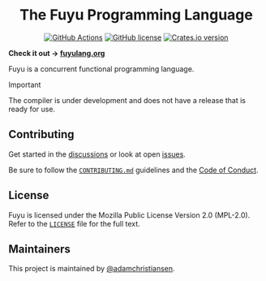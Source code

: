 <h1 align="center">The Fuyu Programming Language</h1>
<p align="center">
  <a href="https://github.com/fuyulang/fuyu/actions"><img src="https://img.shields.io/github/actions/workflow/status/fuyulang/fuyu/ci.yml?branch=main&style=flat-square" alt="GitHub Actions"></a>
  <a href="https://github.com/fuyulang/fuyu/blob/main/LICENSE"><img src="https://img.shields.io/github/license/fuyulang/fuyu?style=flat-square" alt="GitHub license"></a>
  <a href="https://crates.io/crates/fuyuc"><img src="https://img.shields.io/crates/v/fuyuc?style=flat-square" alt="Crates.io version"></a>
</p>

**Check it out &rarr; [fuyulang.org](https://fuyulang.org)**

Fuyu is a concurrent functional programming language.

> [!IMPORTANT]
> The compiler is under development and does not have a release that is ready
> for use.

## Contributing

Get started in the [discussions](https://github.com/orgs/fuyulang/discussions)
or look at open [issues](https://github.com/fuyulang/fuyu/issues).

Be sure to follow the [`CONTRIBUTING.md`](./CONTRIBUTING.md) guidelines and the
[Code of Conduct](https://github.com/fuyulang/fuyu?tab=coc-ov-file#readme).

## License

Fuyu is licensed under the Mozilla Public License Version 2.0 (MPL-2.0). Refer
to the [`LICENSE`](./LICENSE) file for the full text.

## Maintainers

This project is maintained by
[@adamchristiansen](https://github.com/adamchristiansen).
